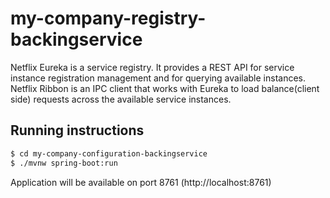 # my-company-registry-backingservice
Netflix Eureka is a service registry. It provides a REST API for service instance registration management and for querying available instances. Netflix Ribbon is an IPC client that works with Eureka to load balance(client side) requests across the available service instances.

## Running instructions

```bash
$ cd my-company-configuration-backingservice
$ ./mvnw spring-boot:run
```

Application will be available on port 8761 (http://localhost:8761)

